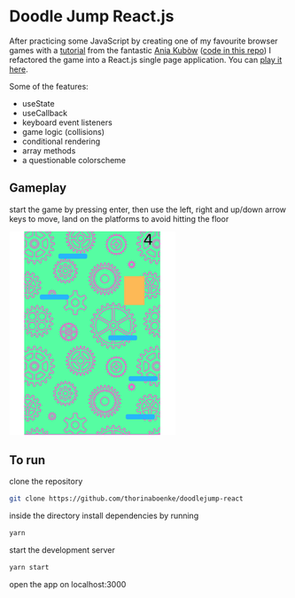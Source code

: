 # Doodle Jump React.js

After practicing some JavaScript by creating one of my favourite browser games with a [tutorial](https://www.youtube.com/watch?v=YSEsSs3hB6A) 
from the fantastic [Ania Kubòw](https://www.youtube.com/channel/UC5DNytAJ6_FISueUfzZCVsw) 
([code in this repo](https://github.com/thorinaboenke/doodlejump)) I refactored the game into a React.js single page application.
You can [play it here](https://festive-goldberg-7e6a06.netlify.app).

Some of the features: 

- useState
- useCallback
- keyboard event listeners
- game logic (collisions)
- conditional rendering
- array methods
- a questionable colorscheme

## Gameplay
start the game by pressing enter, then use the left, right and up/down arrow keys to move, land on the platforms to avoid hitting the floor

<img src="https://github.com/thorinaboenke/doodlejump-react/blob/master/public/doodlejump.png" width="300" alt='doodlejump screenshot'>

## To run
clone the repository
```bash
git clone https://github.com/thorinaboenke/doodlejump-react
```

inside the directory install dependencies by running
```bash
yarn
```
start the development server
```bash
yarn start
```
open the app on localhost:3000


